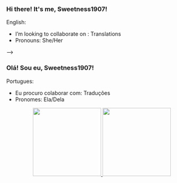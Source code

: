 ### Hi there! It's me, Sweetness1907!

English:

- I’m looking to collaborate on : Translations
- Pronouns: She/Her 

-->

### Olá! Sou eu, Sweetness1907!



Portugues:

- Eu procuro colaborar com: Traduções
- Pronomes: Ela/Dela

<div align="center">
  <a href="https://github.com/Sweetness1907">
  <img height="180em" src="https://github-readme-stats.vercel.app/api?username=Sweetness1907&show_icons=true&theme=dark&include_all_commits=true&count_private=true"/>
  <img height="180em" src="https://github-readme-stats.vercel.app/api/top-langs/?username=Sweetness1907&layout=compact&langs_count=7&theme=dark"/>
</div>
